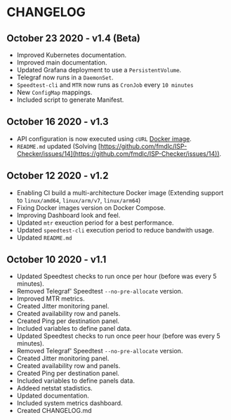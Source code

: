 # CHANGELOG

## October 23 2020 - v1.4 (Beta)
* Improved Kubernetes documentation.
* Improved main documentation.
* Updated Grafana deployment to use a `PersistentVolume`.
* Telegraf now runs in a `DaemonSet`.
* `Speedtest-cli` and `MTR` now runs as `CronJob` every `10 minutes`
* New `ConfigMap` mappings.
* Included script to generate Manifest.

## October 16 2020 - v1.3
* API configuration is now executed using `cURL` [Docker image](https://hub.docker.com/r/curlimages/curl).
* `README.md` updated (Solving [https://github.com/fmdlc/ISP-Checker/issues/14](https://github.com/fmdlc/ISP-Checker/issues/14)).

## October 12 2020 - v1.2
* Enabling CI build a multi-architecture Docker image (Extending support to `linux/amd64`, `linux/arm/v7`, `linux/arm64`)
* Fixing Docker images version on Docker Compose.
* Improving Dashboard look and feel.
* Updated `mtr` exeuction period for a best performance.
* Updated `speedtest-cli` execution period to reduce bandwith usage.
* Updated `README.md`

## October 10 2020 - v1.1

* Updated Speedtest checks to run once per hour (before was every 5 minutes).
* Removed Telegraf' Speedtest `--no-pre-allocate` version.
* Improved MTR metrics.
* Created Jitter monitoring panel.
* Created availability row and panels.
* Created Ping per destination panel.
* Included variables to define panel data.
* Updated Speedtest checks to run once peer hour (before was every 5 minutes).
* Removed Telegraf' Speedtest `--no-pre-allocate` version.
* Created Jitter monitoring panel.
* Created availability row and panels.
* Created Ping per destination panel.
* Included variables to define panels data.
* Addeed netstat stadistics.
* Updated documentation.
* Included system metrics dashboard.
* Created CHANGELOG.md

